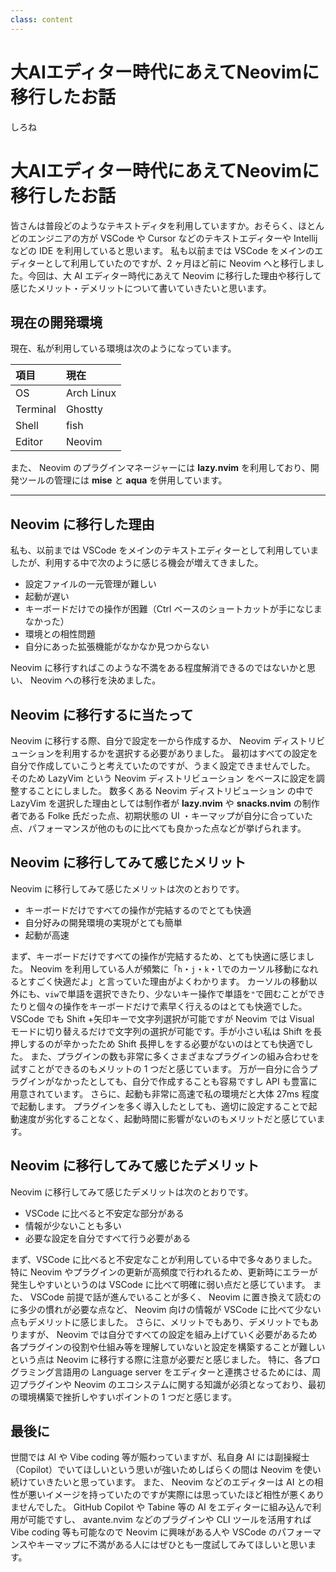 ```yaml
---
class: content
---
```


<div class="doc-header">
  <h1>大AIエディター時代にあえてNeovimに移行したお話</h1>
  <div class="doc-author">しろね</div>
</div>

# 大AIエディター時代にあえてNeovimに移行したお話

皆さんは普段どのようなテキストディタを利用していますか。おそらく、ほとんどのエンジニアの方が VSCode や Cursor などのテキストエディターや Intellij などの IDE を利用していると思います。
私も以前までは VSCode をメインのエディターとして利用していたのですが、2 ヶ月ほど前に Neovim へと移行しました。今回は、大 AI エディター時代にあえて Neovim に移行した理由や移行して感じたメリット・デメリットについて書いていきたいと思います。

## 現在の開発環境

現在、私が利用している環境は次のようになっています。

| 項目     | 現在       |
| :------- | :--------- |
| OS       | Arch Linux |
| Terminal | Ghostty    |
| Shell    | fish       |
| Editor   | Neovim     |

また、 Neovim のプラグインマネージャーには **lazy.nvim** を利用しており、開発ツールの管理には **mise** と **aqua** を併用しています。

<!-- markdownlint-disable MD041 -->
<hr class="page-break" />
<!-- markdownlint-enable MD041 -->

## Neovim に移行した理由

私も、以前までは VSCode をメインのテキストエディターとして利用していましたが、利用する中で次のように感じる機会が増えてきました。

- 設定ファイルの一元管理が難しい
- 起動が遅い
- キーボードだけでの操作が困難（Ctrl ベースのショートカットが手になじまなかった）
- 環境との相性問題
- 自分にあった拡張機能がなかなか見つからない

Neovim に移行すればこのような不満をある程度解消できるのではないかと思い、 Neovim への移行を決めました。

## Neovim に移行するに当たって

Neovim に移行する際、自分で設定を一から作成するか、 Neovim ディストリビューションを利用するかを選択する必要がありました。
最初はすべての設定を自分で作成していこうと考えていたのですが、うまく設定できませんでした。
そのため LazyVim という Neovim ディストリビューション をベースに設定を調整することにしました。
数多くある Neovim ディストリビューション の中で LazyVim を選択した理由としては制作者が **lazy.nvim** や **snacks.nvim** の制作者である Folke 氏だった点、初期状態の UI ・キーマップが自分に合っていた点、パフォーマンスが他のものに比べても良かった点などが挙げられます。

## Neovim に移行してみて感じたメリット

Neovim に移行してみて感じたメリットは次のとおりです。

- キーボードだけですべての操作が完結するのでとても快適
- 自分好みの開発環境の実現がとても簡単
- 起動が高速

まず、キーボードだけですべての操作が完結するため、とても快適に感じました。
Neovim を利用している人が頻繁に「`h`・`j`・`k`・`l`でのカーソル移動になれるとすごく快適だよ」と言っていた理由がよくわかります。
カーソルの移動以外にも、`viw`で単語を選択できたり、少ないキー操作で単語を`"`で囲むことができたりと個々の操作をキーボードだけで素早く行えるのはとても快適でした。
VSCode でも Shift +矢印キーで文字列選択が可能ですが Neovim では Visual モードに切り替えるだけで文字列の選択が可能です。手が小さい私は Shift を長押しするのが辛かったため Shift 長押しをする必要がないのはとても快適でした。
また、プラグインの数も非常に多くさまざまなプラグインの組み合わせを試すことができるのもメリットの 1 つだと感じています。
万が一自分に合うプラグインがなかったとしても、自分で作成することも容易ですし API も豊富に用意されています。
さらに、起動も非常に高速で私の環境だと大体 27ms 程度で起動します。
プラグインを多く導入したとしても、適切に設定することで起動速度が劣化することなく、起動時間に影響がないのもメリットだと感じています。

## Neovim に移行してみて感じたデメリット

Neovim に移行してみて感じたデメリットは次のとおりです。

- VSCode に比べると不安定な部分がある
- 情報が少ないことも多い
- 必要な設定を自分ですべて行う必要がある

まず、VSCode に比べると不安定なことが利用している中で多々ありました。特に Neovim やプラグインの更新が高頻度で行われるため、更新時にエラーが発生しやすいというのは VSCode に比べて明確に弱い点だと感じています。
また、 VSCode 前提で話が進んでいることが多く、 Neovim に置き換えて読むのに多少の慣れが必要な点など、 Neovim 向けの情報が VSCode に比べて少ない点もデメリットに感じました。
さらに、メリットでもあり、デメリットでもありますが、 Neovim では自分ですべての設定を組み上げていく必要があるため各プラグインの役割や仕組み等を理解していないと設定を構築することが難しいという点は Neovim に移行する際に注意が必要だと感じました。
特に、各プログラミング言語用の Language server をエディターと連携させるためには、周辺プラグインや Neovim のエコシステムに関する知識が必須となっており、最初の環境構築で挫折しやすいポイントの 1 つだと感じます。

## 最後に

世間では AI や Vibe coding 等が賑わっていますが、私自身 AI には副操縦士（Copilot）でいてほしいという思いが強いためしばらくの間は Neovim を使い続けていきたいと思っています。
また、 Neovim などのエディターは AI との相性が悪いイメージを持っていたのですが実際には思っていたほど相性が悪くありませんでした。
GitHub Copilot や Tabine 等の AI をエディターに組み込んで利用が可能ですし、 avante.nvim などのプラグインや CLI ツールを活用すれば Vibe coding 等も可能なので Neovim に興味がある人や VSCode のパフォーマンスやキーマップに不満がある人にはぜひとも一度試してみてほしいと思います。
